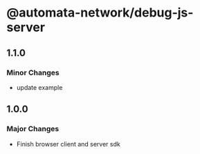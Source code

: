 # @automata-network/debug-js-server

## 1.1.0

### Minor Changes

- update example

## 1.0.0

### Major Changes

- Finish browser client and server sdk
